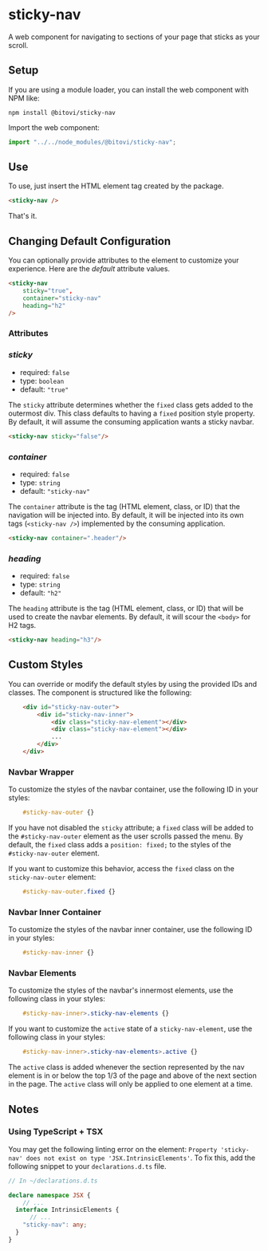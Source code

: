 # sticky-nav

A web component for navigating to sections of your page that sticks as your scroll.

## Setup

If you are using a module loader, you can install the web component with NPM like:

```shell
npm install @bitovi/sticky-nav
```

Import the web component:

```js
import "../../node_modules/@bitovi/sticky-nav";
```

## Use


To use, just insert the HTML element tag created by the package.

```html
<sticky-nav />
```

That's it.

## Changing Default Configuration

You can optionally provide attributes to the element to customize your experience. Here are the _default_ attribute values.

```html
<sticky-nav 
    sticky="true",
    container="sticky-nav"
    heading="h2"
/>
```

### Attributes

### _sticky_

- required: `false`
- type: `boolean`
- default: `"true"`

The `sticky` attribute determines whether the `fixed` class gets added to the outermost div. This class defaults to having a `fixed` position style property. By default, it will assume the consuming application wants a sticky navbar.

```html
<sticky-nav sticky="false"/>
```

### _container_

- required: `false`
- type: `string`
- default: `"sticky-nav"`


The `container` attribute is the tag (HTML element, class, or ID) that the navigation will be injected into. By default, it will be injected into its own tags (`<sticky-nav />`) implemented by the consuming application.

```html
<sticky-nav container=".header"/>
```

### _heading_

- required: `false`
- type: `string`
- default: `"h2"`

The `heading` attribute is the tag (HTML element, class, or ID) that will be used to create the navbar elements. By default, it will scour the `<body>` for H2 tags.

```html
<sticky-nav heading="h3"/>
```

## Custom Styles

You can override or modify the default styles by using the provided IDs and classes. The component is structured like the following:

```html
    <div id="sticky-nav-outer">
        <div id="sticky-nav-inner">
            <div class="sticky-nav-element"></div>
            <div class="sticky-nav-element"></div>
            ...
        </div>
    </div>
```

### Navbar Wrapper

To customize the styles of the navbar container, use the following ID in your styles:

```css
    #sticky-nav-outer {}
```

If you have not disabled the `sticky` attribute; a `fixed` class will be added to the `#sticky-nav-outer` element as the user scrolls passed the menu. By default, the `fixed` class adds a `position: fixed;` to the styles of the `#sticky-nav-outer` element.

If you want to customize this behavior, access the `fixed` class on the `sticky-nav-outer` element:

```css
    #sticky-nav-outer.fixed {}
```

### Navbar Inner Container

To customize the styles of the navbar inner container, use the following ID in your styles:

```css
    #sticky-nav-inner {}
```

### Navbar Elements

To customize the styles of the navbar's innermost elements, use the following class in your styles:

```css
    #sticky-nav-inner>.sticky-nav-elements {}
```

If you want to customize the `active` state of a `sticky-nav-element`, use the following class in your styles:

```css
    #sticky-nav-inner>.sticky-nav-elements>.active {}
```

The `active` class is added whenever the section represented by the nav element is in or below the top 1/3 of the page and above of the next section in the page. The `active` class will only be applied to one element at a time.

## Notes

### Using TypeScript + TSX

You may get the following linting error on the element: `Property 'sticky-nav' does not exist on type 'JSX.IntrinsicElements'`. To fix this, add the following snippet to your `declarations.d.ts` file.  

```ts
// In ~/declarations.d.ts

declare namespace JSX {
    // ...
  interface IntrinsicElements {
      // ...
    "sticky-nav": any;
  }
}
```